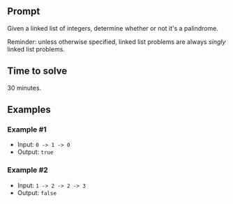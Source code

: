 ## Prompt

Given a linked list of integers, determine whether or not it's a palindrome.

Reminder: unless otherwise specified, linked list problems are always _singly_ linked list problems.

## Time to solve

30 minutes.


## Examples

### Example #1

* Input: `0 -> 1 -> 0`
* Output: `true`

### Example #2

* Input: `1 -> 2 -> 2 -> 3`
* Output: `false`

